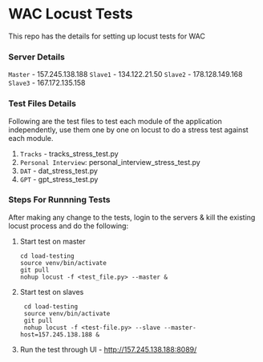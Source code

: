# WAC Locust Tests

This repo has the details for setting up locust tests for WAC

### Server Details

`Master` - 157.245.138.188
`Slave1` - 134.122.21.50
`Slave2` - 178.128.149.168
`Slave3` - 167.172.135.158

### Test Files Details

Following are the test files to test each module of the application independently, use them one by one on locust to do a stress test against each module.

1. `Tracks` - tracks_stress_test.py
2. `Personal Interview`: personal_interview_stress_test.py
3. `DAT` - dat_stress_test.py
4. `GPT` - gpt_stress_test.py

### Steps For Runnning Tests

After making any change to the tests, login to the servers & kill the existing locust process and do the following:

1.  Start test on master

		cd load-testing
		source venv/bin/activate
        git pull
		nohup locust -f <test_file.py> --master &

2. Start test on slaves

		cd load-testing
		source venv/bin/activate
        git pull
		nohup locust -f <test-file.py> --slave --master-host=157.245.138.188 &
		
3. Run the test through UI - http://157.245.138.188:8089/
